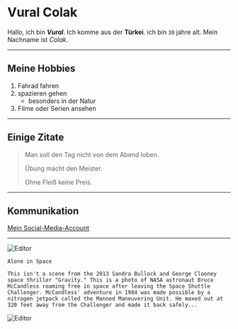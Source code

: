 # Vural Colak

Hallo, ich bin ___Vural___. Ich komme aus der **Türkei**. ich bin `30` jahre alt. Mein Nachname ist *Colak*.

--------

## Meine Hobbies

1. Fahrad fahren
2. spazieren gehen
    - besonders in der Natur
3. Filme oder Serien ansehen

------------

## Einige Zitate
>Man soll den Tag nicht von dem Abend loben.
>
>Übung macht den Meister.
>
>Ohne Fleiß keine Preis.

------------


## Kommunikation
[Mein Social-Media-Account](https://www.instagram.com/uzaybilim/ "Dieser Link öffnet in meinem Instagram-Account")

-------


![Editor](https://www.cnet.com/a/img/resize/7aab63f81b995688a8d2c72ce874089ebc250c07/hub/2016/02/01/d155c673-9cbd-49eb-9814-16710fe0e056/unjetpack.jpg?auto=webp&width=768 "Alone in Space")

```
Alone in Space

This isn't a scene from the 2013 Sandra Bullock and George Clooney space thriller "Gravity." This is a photo of NASA astronaut Bruce McCandless roaming free in space after leaving the Space Shuttle Challenger. McCandless' adventure in 1984 was made possible by a nitrogen jetpack called the Manned Maneuvering Unit. He maxed out at 320 feet away from the Challenger and made it back safely...
```

![Editor](https://wallpaperaccess.com/full/471795.jpg "Sonnenfinsternis")